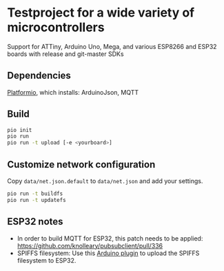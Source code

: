 # Testproject for a wide variety of microcontrollers

Support for ATTiny, Arduino Uno, Mega, and various ESP8266 and ESP32 boards with release and git-master SDKs

## Dependencies

[Platformio](https://platformio.org/), which installs: ArduinoJson, MQTT

## Build

```bash
pio init
pio run
pio run -t upload [-e <yourboard>]
```

## Customize network configuration

Copy `data/net.json.default` to `data/net.json` and add your settings.

```bash
pio run -t buildfs
pio run -t updatefs
```

## ESP32 notes

* In order to build MQTT for ESP32, this patch needs to be applied: https://github.com/knolleary/pubsubclient/pull/336
* SPIFFS filesystem: Use this [Arduino plugin](https://github.com/me-no-dev/arduino-esp32fs-plugin) to upload the SPIFFS filesystem to ESP32.
